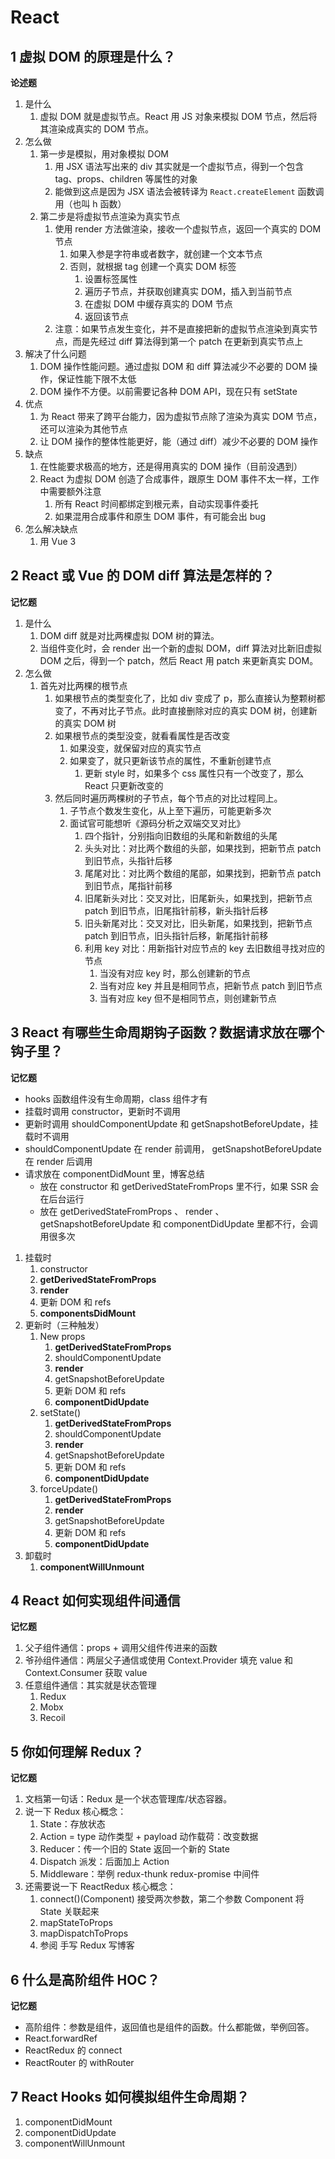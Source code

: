 # React

## 1 虚拟 DOM 的原理是什么？

**论述题**

1. 是什么
   1. 虚拟 DOM 就是虚拟节点。React 用 JS 对象来模拟 DOM 节点，然后将其渲染成真实的 DOM 节点。
2. 怎么做
   1. 第一步是模拟，用对象模拟 DOM
      1. 用 JSX 语法写出来的 div 其实就是一个虚拟节点，得到一个包含 tag、props、children 等属性的对象
      2. 能做到这点是因为 JSX 语法会被转译为 `React.createElement` 函数调用（也叫 h 函数）
   2. 第二步是将虚拟节点渲染为真实节点
      1. 使用 render 方法做渲染，接收一个虚拟节点，返回一个真实的 DOM 节点
         1. 如果入参是字符串或者数字，就创建一个文本节点
         2. 否则，就根据 tag 创建一个真实 DOM 标签
            1. 设置标签属性
            2. 遍历子节点，并获取创建真实 DOM，插入到当前节点
            3. 在虚拟 DOM 中缓存真实的 DOM 节点
            4. 返回该节点
      2. 注意：如果节点发生变化，并不是直接把新的虚拟节点渲染到真实节点，而是先经过 diff 算法得到第一个 patch 在更新到真实节点上
3. 解决了什么问题
   1. DOM 操作性能问题。通过虚拟 DOM 和 diff 算法减少不必要的 DOM 操作，保证性能下限不太低
   2. DOM 操作不方便。以前需要记各种 DOM API，现在只有 setState
4. 优点
   1. 为 React 带来了跨平台能力，因为虚拟节点除了渲染为真实 DOM 节点，还可以渲染为其他节点
   2. 让 DOM 操作的整体性能更好，能（通过 diff）减少不必要的 DOM 操作
5. 缺点
   1. 在性能要求极高的地方，还是得用真实的 DOM 操作（目前没遇到）
   2. React 为虚拟 DOM 创造了合成事件，跟原生 DOM 事件不太一样，工作中需要额外注意
      1. 所有 React 时间都绑定到根元素，自动实现事件委托
      2. 如果混用合成事件和原生 DOM 事件，有可能会出 bug
6. 怎么解决缺点
   1. 用 Vue 3

## 2 React 或 Vue 的 DOM diff 算法是怎样的？

**记忆题**

1. 是什么
   1. DOM diff 就是对比两棵虚拟 DOM 树的算法。
   2. 当组件变化时，会 render 出一个新的虚拟 DOM，diff 算法对比新旧虚拟 DOM 之后，得到一个 patch，然后 React 用 patch 来更新真实 DOM。
2. 怎么做
   1. 首先对比两棵的根节点
      1. 如果根节点的类型变化了，比如 div 变成了 p，那么直接认为整颗树都变了，不再对比子节点。此时直接删除对应的真实 DOM 树，创建新的真实 DOM 树
      2. 如果根节点的类型没变，就看看属性是否改变
         1. 如果没变，就保留对应的真实节点
         2. 如果变了，就只更新该节点的属性，不重新创建节点
            1. 更新 style 时，如果多个 css 属性只有一个改变了，那么 React 只更新改变的
      3. 然后同时遍历两棵树的子节点，每个节点的对比过程同上。
         1. 子节点个数发生变化，从上至下遍历，可能更新多次
         2. 面试官可能想听《源码分析之双端交叉对比》
            1. 四个指针，分别指向旧数组的头尾和新数组的头尾
            2. 头头对比：对比两个数组的头部，如果找到，把新节点 patch 到旧节点，头指针后移
            3. 尾尾对比：对比两个数组的尾部，如果找到，把新节点 patch 到旧节点，尾指针前移
            4. 旧尾新头对比：交叉对比，旧尾新头，如果找到，把新节点 patch 到旧节点，旧尾指针前移，新头指针后移
            5. 旧头新尾对比：交叉对比，旧头新尾，如果找到，把新节点 patch 到旧节点，旧头指针后移，新尾指针前移
            6. 利用 key 对比：用新指针对应节点的 key 去旧数组寻找对应的节点
               1. 当没有对应 key 时，那么创建新的节点
               2. 当有对应 key 并且是相同节点，把新节点 patch 到旧节点
               3. 当有对应 key 但不是相同节点，则创建新节点

## 3 React 有哪些生命周期钩子函数？数据请求放在哪个钩子里？

**记忆题**

- hooks 函数组件没有生命周期，class 组件才有
- 挂载时调用 constructor，更新时不调用
- 更新时调用 shouldComponentUpdate 和 getSnapshotBeforeUpdate，挂载时不调用
- shouldComponentUpdate 在 render 前调用， getSnapshotBeforeUpdate 在 render 后调用
- 请求放在 componentDidMount 里，博客总结
  - 放在 constructor 和 getDerivedStateFromProps 里不行，如果 SSR 会在后台运行
  - 放在 getDerivedStateFromProps 、 render 、 getSnapshotBeforeUpdate 和 componentDidUpdate 里都不行，会调用很多次

1. 挂载时
   1. constructor
   2. **getDerivedStateFromProps**
   3. **render**
   4. 更新 DOM 和 refs
   5. **componentsDidMount**
2. 更新时（三种触发）
   1. New props
      1. **getDerivedStateFromProps**
      2. shouldComponentUpdate
      3. **render**
      4. getSnapshotBeforeUpdate
      5. 更新 DOM 和 refs
      6. **componentDidUpdate**
   2. setState()
      1. **getDerivedStateFromProps**
      2. shouldComponentUpdate
      3. **render**
      4. getSnapshotBeforeUpdate
      5. 更新 DOM 和 refs
      6. **componentDidUpdate**
   3. forceUpdate()
      1. **getDerivedStateFromProps**
      2. **render**
      3. getSnapshotBeforeUpdate
      4. 更新 DOM 和 refs
      5. **componentDidUpdate**
3. 卸载时
   1. **componentWillUnmount**

## 4 React 如何实现组件间通信

**记忆题**

1. 父子组件通信：props + 调用父组件传进来的函数
2. 爷孙组件通信：两层父子通信或使用 Context.Provider 填充 value 和 Context.Consumer 获取 value
3. 任意组件通信：其实就是状态管理
   1. Redux
   2. Mobx
   3. Recoil

## 5 你如何理解 Redux？

**记忆题**

1. 文档第一句话：Redux 是一个状态管理库/状态容器。
2. 说一下 Redux 核心概念：
   1. State：存放状态
   2. Action = type 动作类型 + payload 动作载荷：改变数据
   3. Reducer：传一个旧的 State 返回一个新的 State
   4. Dispatch 派发：后面加上 Action
   5. Middleware：举例 redux-thunk redux-promise 中间件
3. 还需要说一下 ReactRedux 核心概念：
   1. connect()(Component) 接受两次参数，第二个参数 Component 将 State 关联起来
   2. mapStateToProps
   3. mapDispatchToProps
   4. 参阅 手写 Redux 写博客

## 6 什么是高阶组件 HOC？

**记忆题**

- 高阶组件：参数是组件，返回值也是组件的函数。什么都能做，举例回答。
- React.forwardRef
- ReactRedux 的 connect
- ReactRouter 的 withRouter

## 7 React Hooks 如何模拟组件生命周期？

1. componentDidMount
2. componentDidUpdate
3. componentWillUnmount
